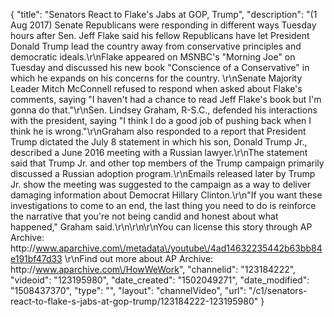 {
    "title": "Senators React to Flake's Jabs at GOP, Trump",
    "description": "(1 Aug 2017) Senate Republicans were responding in different ways Tuesday hours after Sen. Jeff Flake said his fellow Republicans have let President Donald Trump lead the country away from conservative principles and democratic ideals.\r\nFlake appeared on MSNBC's \"Morning Joe\" on Tuesday and discussed his new book \"Conscience of a Conservative\" in which he expands on his concerns for the country. \r\nSenate Majority Leader Mitch McConnell refused to respond when asked about Flake's comments, saying \"I haven't had a chance to read Jeff Flake's book but I'm gonna do that.\"\r\nSen. Lindsey Graham, R-S.C., defended his interactions with the president, saying \"I think I do a good job of pushing back when I think he is wrong.\"\r\nGraham also responded to a report that President Trump dictated the July 8 statement in which his son, Donald Trump Jr., described a June 2016 meeting with a Russian lawyer.\r\nThe statement said that Trump Jr. and other top members of the Trump campaign primarily discussed a Russian adoption program.\r\nEmails released later by Trump Jr. show the meeting was suggested to the campaign as a way to deliver damaging information about Democrat Hillary Clinton.\r\n\"If you want these investigations to come to an end, the last thing you need to do is reinforce the narrative that you're not being candid and honest about what happened,\" Graham said.\r\n\r\n\r\nYou can license this story through AP Archive: http:\/\/www.aparchive.com\/metadata\/youtube\/4ad14632235442b63bb84e191bf47d33 \r\nFind out more about AP Archive: http:\/\/www.aparchive.com\/HowWeWork",
    "channelid": "123184222",
    "videoid": "123195980",
    "date_created": "1502049271",
    "date_modified": "1508437370",
    "type": "",
    "layout": "channelVideo",
    "url": "\/c1\/senators-react-to-flake-s-jabs-at-gop-trump\/123184222-123195980"
}